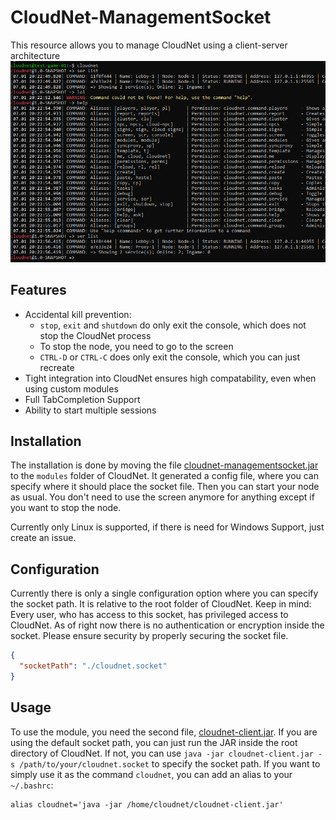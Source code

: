 # CloudNet-ManagementSocket
This resource allows you to manage CloudNet using a client-server architecture
![Sample usage of a CloudNet Console](docs%2Fimg%2Fsample-usage.png)

## Features
- Accidental kill prevention:
  - `stop`, `exit` and `shutdown` do only exit the console, which does not stop the CloudNet process
  - To stop the node, you need to go to the screen
  - `CTRL-D` or `CTRL-C` does only exit the console, which you can just recreate
- Tight integration into CloudNet ensures high compatability, even when using custom modules
- Full TabCompletion Support
- Ability to start multiple sessions


## Installation
The installation is done by moving the file [cloudnet-managementsocket.jar](https://github.com/EinDev/CloudNet-ManagementSocket/releases/latest/download/cloudnet-managementsocket.jar) to the `modules` folder of CloudNet.
It generated a config file, where you can specify where it should place the socket file.
Then you can start your node as usual. You don't need to use the screen anymore for anything except if you want to stop the node.

Currently only Linux is supported, if there is need for Windows Support, just create an issue.

## Configuration
Currently there is only a single configuration option where you can specify the socket path.
It is relative to the root folder of CloudNet. Keep in mind: Every user, who has access to this socket, has privileged access to CloudNet.
As of right now there is no authentication or encryption inside the socket. Please ensure security by properly securing the socket file.
````json
{
  "socketPath": "./cloudnet.socket"
}
````

## Usage
To use the module, you need the second file, [cloudnet-client.jar](https://github.com/EinDev/CloudNet-ManagementSocket/releases/latest/download/cloudnet-client.jar).
If you are using the default socket path, you can just run the JAR inside the root directory of CloudNet.
If not, you can use `java -jar cloudnet-client.jar -s /path/to/your/cloudnet.socket` to specify the socket path.
If you want to simply use it as the command `cloudnet`, you can add an alias to your `~/.bashrc`:
````shell
alias cloudnet='java -jar /home/cloudnet/cloudnet-client.jar'
````

